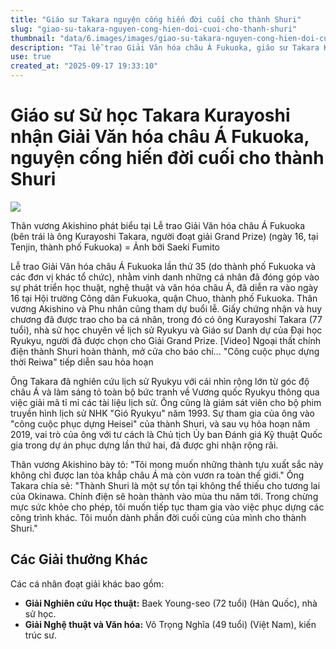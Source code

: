 ```yaml
---
title: "Giáo sư Takara nguyện cống hiến đời cuối cho thành Shuri"
slug: "giao-su-takara-nguyen-cong-hien-doi-cuoi-cho-thanh-shuri"
thumbnail: "data/6.images/images/giao-su-takara-nguyen-cong-hien-doi-cuoi-cho-thanh-shuri.webp"
description: "Tại lễ trao Giải Văn hóa châu Á Fukuoka, giáo sư Takara Kurayoshi bày tỏ mong muốn dành phần đời còn lại để phục dựng thành Shuri, biểu tượng của Okinawa."
use: true
created_at: "2025-09-17 19:33:10"
---
```


# Giáo sư Sử học Takara Kurayoshi nhận Giải Văn hóa châu Á Fukuoka, nguyện cống hiến đời cuối cho thành Shuri

![](/images/20250917-00010005-yomseibu-000-1-view.webp)

Thân vương Akishino phát biểu tại Lễ trao Giải Văn hóa châu Á Fukuoka (bên trái là ông Kurayoshi Takara, người đoạt giải Grand Prize) (ngày 16, tại Tenjin, thành phố Fukuoka) = Ảnh bởi Saeki Fumito

Lễ trao Giải Văn hóa châu Á Fukuoka lần thứ 35 (do thành phố Fukuoka và các đơn vị khác tổ chức), nhằm vinh danh những cá nhân đã đóng góp vào sự phát triển học thuật, nghệ thuật và văn hóa châu Á, đã diễn ra vào ngày 16 tại Hội trường Công dân Fukuoka, quận Chuo, thành phố Fukuoka. Thân vương Akishino và Phu nhân cũng tham dự buổi lễ. Giấy chứng nhận và huy chương đã được trao cho ba cá nhân, trong đó có ông Kurayoshi Takara (77 tuổi), nhà sử học chuyên về lịch sử Ryukyu và Giáo sư Danh dự của Đại học Ryukyu, người đã được chọn cho Giải Grand Prize.
[Video] Ngoại thất chính điện thành Shuri hoàn thành, mở cửa cho báo chí... "Công cuộc phục dựng thời Reiwa" tiếp diễn sau hỏa hoạn

Ông Takara đã nghiên cứu lịch sử Ryukyu với cái nhìn rộng lớn từ góc độ châu Á và làm sáng tỏ toàn bộ bức tranh về Vương quốc Ryukyu thông qua việc giải mã tỉ mỉ các tài liệu lịch sử. Ông cũng là giám sát viên cho bộ phim truyền hình lịch sử NHK "Gió Ryukyu" năm 1993. Sự tham gia của ông vào "công cuộc phục dựng Heisei" của thành Shuri, và sau vụ hỏa hoạn năm 2019, vai trò của ông với tư cách là Chủ tịch Ủy ban Đánh giá Kỹ thuật Quốc gia trong dự án phục dựng lần thứ hai, đã được ghi nhận rộng rãi.

Thân vương Akishino bày tỏ: "Tôi mong muốn những thành tựu xuất sắc này không chỉ được lan tỏa khắp châu Á mà còn vươn ra toàn thế giới." Ông Takara chia sẻ: "Thành Shuri là một sự tồn tại không thể thiếu cho tương lai của Okinawa. Chính điện sẽ hoàn thành vào mùa thu năm tới. Trong chừng mực sức khỏe cho phép, tôi muốn tiếp tục tham gia vào việc phục dựng các công trình khác. Tôi muốn dành phần đời cuối cùng của mình cho thành Shuri."

## Các Giải thưởng Khác

Các cá nhân đoạt giải khác bao gồm:

*   **Giải Nghiên cứu Học thuật:** Baek Young-seo (72 tuổi) (Hàn Quốc), nhà sử học.
*   **Giải Nghệ thuật và Văn hóa:** Võ Trọng Nghĩa (49 tuổi) (Việt Nam), kiến trúc sư.